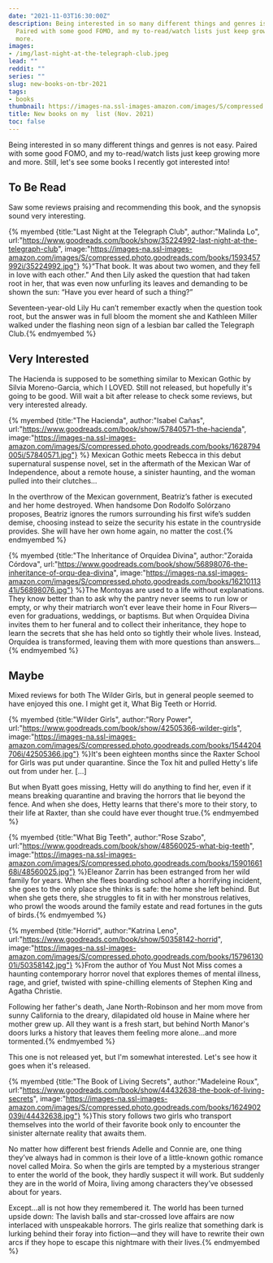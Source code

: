 ```yaml
---
date: "2021-11-03T16:30:00Z"
description: Being interested in so many different things and genres is not easy.
  Paired with some good FOMO, and my to-read/watch lists just keep growing more and
  more.
images:
- /img/last-night-at-the-telegraph-club.jpeg
lead: ""
reddit: ""
series: ""
slug: new-books-on-tbr-2021
tags:
- books
thumbnail: https://images-na.ssl-images-amazon.com/images/S/compressed.photo.goodreads.com/books/1593457992i/35224992.jpg
title: New books on my  list (Nov. 2021)
toc: false
---
```

Being interested in so many different things and genres is not easy. Paired with some good FOMO, and my to-read/watch lists just keep growing more and more. Still, let's see some books I recently got interested into!

<!--more-->

## To Be Read

Saw some reviews praising and recommending this book, and the synopsis sound very interesting.

{% myembed {title:"Last Night at the Telegraph Club", author:"Malinda Lo", url:"https://www.goodreads.com/book/show/35224992-last-night-at-the-telegraph-club", image:"https://images-na.ssl-images-amazon.com/images/S/compressed.photo.goodreads.com/books/1593457992i/35224992.jpg"} %}“That book. It was about two women, and they fell in love with each other.” And then Lily asked the question that had taken root in her, that was even now unfurling its leaves and demanding to be shown the sun: “Have you ever heard of such a thing?”

Seventeen-year-old Lily Hu can’t remember exactly when the question took root, but the answer was in full bloom the moment she and Kathleen Miller walked under the flashing neon sign of a lesbian bar called the Telegraph Club.{% endmyembed %}

## Very Interested

The Hacienda is supposed to be something similar to Mexican Gothic by Silvia Moreno-Garcia, which I LOVED. Still not released, but hopefully it's going to be good. Will wait a bit after release to check some reviews, but very interested already.

{% myembed {title:"The Hacienda", author:"Isabel Cañas", url:"https://www.goodreads.com/book/show/57840571-the-hacienda", image:"https://images-na.ssl-images-amazon.com/images/S/compressed.photo.goodreads.com/books/1628794005i/57840571.jpg"} %}
Mexican Gothic meets Rebecca in this debut supernatural suspense novel, set in the aftermath of the Mexican War of Independence, about a remote house, a sinister haunting, and the woman pulled into their clutches...

In the overthrow of the Mexican government, Beatriz’s father is executed and her home destroyed. When handsome Don Rodolfo Solórzano proposes, Beatriz ignores the rumors surrounding his first wife’s sudden demise, choosing instead to seize the security his estate in the countryside provides. She will have her own home again, no matter the cost.{% endmyembed %}

{% myembed {title:"The Inheritance of Orquídea Divina", author:"Zoraida Córdova", url:"https://www.goodreads.com/book/show/56898076-the-inheritance-of-orqu-dea-divina", image:"https://images-na.ssl-images-amazon.com/images/S/compressed.photo.goodreads.com/books/1621011341i/56898076.jpg"} %}The Montoyas are used to a life without explanations. They know better than to ask why the pantry never seems to run low or empty, or why their matriarch won’t ever leave their home in Four Rivers—even for graduations, weddings, or baptisms. But when Orquídea Divina invites them to her funeral and to collect their inheritance, they hope to learn the secrets that she has held onto so tightly their whole lives. Instead, Orquídea is transformed, leaving them with more questions than answers...{% endmyembed %}

## Maybe

Mixed reviews for both The Wilder Girls, but in general people seemed to have enjoyed this one. I might get it, What Big Teeth or Horrid.

{% myembed {title:"Wilder Girls", author:"Rory Power", url:"https://www.goodreads.com/book/show/42505366-wilder-girls", image:"https://images-na.ssl-images-amazon.com/images/S/compressed.photo.goodreads.com/books/1544204706i/42505366.jpg"} %}It's been eighteen months since the Raxter School for Girls was put under quarantine. Since the Tox hit and pulled Hetty's life out from under her. \[...\]

But when Byatt goes missing, Hetty will do anything to find her, even if it means breaking quarantine and braving the horrors that lie beyond the fence. And when she does, Hetty learns that there's more to their story, to their life at Raxter, than she could have ever thought true.{% endmyembed %}

{% myembed {title:"What Big Teeth", author:"Rose Szabo", url:"https://www.goodreads.com/book/show/48560025-what-big-teeth", image:"https://images-na.ssl-images-amazon.com/images/S/compressed.photo.goodreads.com/books/1590166168i/48560025.jpg"} %}Eleanor Zarrin has been estranged from her wild family for years. When she flees boarding school after a horrifying incident, she goes to the only place she thinks is safe: the home she left behind. But when she gets there, she struggles to fit in with her monstrous relatives, who prowl the woods around the family estate and read fortunes in the guts of birds.{% endmyembed %}

{% myembed {title:"Horrid", author:"Katrina Leno", url:"https://www.goodreads.com/book/show/50358142-horrid", image:"https://images-na.ssl-images-amazon.com/images/S/compressed.photo.goodreads.com/books/1579613001i/50358142.jpg"} %}From the author of You Must Not Miss comes a haunting contemporary horror novel that explores themes of mental illness, rage, and grief, twisted with spine-chilling elements of Stephen King and Agatha Christie.

Following her father's death, Jane North-Robinson and her mom move from sunny California to the dreary, dilapidated old house in Maine where her mother grew up. All they want is a fresh start, but behind North Manor's doors lurks a history that leaves them feeling more alone...and more tormented.{% endmyembed %}

This one is not released yet, but I'm somewhat interested. Let's see how it goes when it's released.

{% myembed {title:"The Book of Living Secrets", author:"Madeleine Roux", url:"https://www.goodreads.com/book/show/44432638-the-book-of-living-secrets", image:"https://images-na.ssl-images-amazon.com/images/S/compressed.photo.goodreads.com/books/1624902039i/44432638.jpg"} %}This story follows two girls who transport themselves into the world of their favorite book only to encounter the sinister alternate reality that awaits them.

No matter how different best friends Adelle and Connie are, one thing they’ve always had in common is their love of a little-known gothic romance novel called Moira. So when the girls are tempted by a mysterious stranger to enter the world of the book, they hardly suspect it will work. But suddenly they are in the world of Moira, living among characters they’ve obsessed about for years.

Except…all is not how they remembered it. The world has been turned upside down: The lavish balls and star-crossed love affairs are now interlaced with unspeakable horrors. The girls realize that something dark is lurking behind their foray into fiction—and they will have to rewrite their own arcs if they hope to escape this nightmare with their lives.{% endmyembed %}
